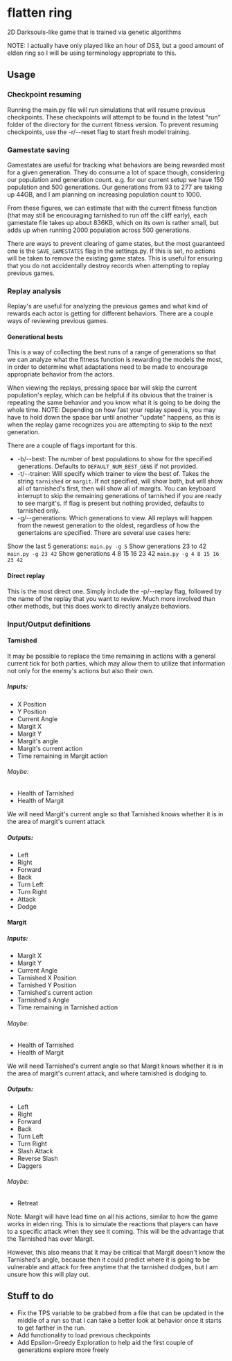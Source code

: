 # flatten ring
2D Darksouls-like game that is trained via genetic algorithms

NOTE: I actually have only played like an hour of DS3, but a good amount of elden ring so I will be using terminology appropriate to this.

## Usage

### Checkpoint resuming

Running the main.py file will run simulations that will resume previous checkpoints. These checkpoints will attempt to be found in the latest "run" folder of the directory for the current fitness version. To prevent resuming checkpoints, use the -r/--reset flag to start fresh model training.

### Gamestate saving

Gamestates are useful for tracking what behaviors are being rewarded most for a given generation. They do consume a lot of space though, considering our population and generation count. e.g. for our current setup we have 150 population and 500 generations. Our generations from 93 to 277 are taking up 44GB, and I am planning on increasing population count to 1000.

From these figures, we can estimate that with the current fitness function (that may still be encouraging tarnished to run off the cliff early), each gamestate file takes up about 836KB, which on its own is rather small, but adds up when running 2000 population across 500 generations.

There are ways to prevent clearing of game states, but the most guaranteed one is the `SAVE_GAMESTATES` flag in the settings.py. If this is set, no actions will be taken to remove the existing game states. This is useful for ensuring that you do not accidentally destroy records when attempting to replay previous games.

### Replay analysis

Replay's are useful for analyzing the previous games and what kind of rewards each actor is getting for different behaviors. There are a couple ways of reviewing previous games.

#### Generational bests

This is a way of collecting the best runs of a range of generations so that we can analyze what the fitness function is rewarding the models the most, in order to determine what adaptations need to be made to encourage appropriate behavior from the actors.

When viewing the replays, pressing space bar will skip the current population's replay, which can be helpful if its obvious that the trainer is repeating the same behavior and you know what it is going to be doing the whole time. NOTE: Depending on how fast your replay speed is, you may have to hold down the space bar until another "update" happens, as this is when the replay game recognizes you are attempting to skip to the next generation.

There are a couple of flags important for this.

- -b/--best: The number of best populations to show for the specified generations. Defaults to `DEFAULT_NUM_BEST_GENS` if not provided.
- -t/--trainer: Will specify which trainer to view the best of. Takes the string `tarnished` or `margit`. If not specified, will show both, but will show all of tarnished's first, then will show all of margits. You can keyboard interrupt to skip the remaining generations of tarnished if you are ready to see margit's. If flag is present but nothing provided, defaults to tarnished only.
- -g/--generations: Which generations to view. All replays will happen from the newest generation to the oldest, regardless of how the genertaions are specified. There are several use cases here:

Show the last 5 generations:
```main.py -g 5```
Show generations 23 to 42
```main.py -g 23 42```
Show generations 4 8 15 16 23 42
```main.py -g 4 8 15 16 23 42```

#### Direct replay

This is the most direct one. Simply include the -p/--replay flag, followed by the name of the replay that you want to review. Much more involved than other methods, but this does work to directly analyze behaviors.

### Input/Output definitions

#### Tarnished
It may be possible to replace the time remaining in actions with a general current tick for both parties, which may allow them to utilize that information not only for the enemy's actions but also their own.
##### Inputs:
 - X Position
 - Y Position
 - Current Angle
 - Margit X
 - Margit Y
 - Margit's angle
 - Margit's current action
 - Time remaining in Margit action
###### Maybe:
 - Health of Tarnished
 - Health of Margit

We will need Margit's current angle so that Tarnished knows whether it is in the area of margit's current attack
##### Outputs:
 - Left
 - Right
 - Forward
 - Back
 - Turn Left
 - Turn Right
 - Attack
 - Dodge


#### Margit

##### Inputs:
 - Margit X
 - Margit Y
 - Current Angle
 - Tarnished X Position
 - Tarnished Y Position
 - Tarnished's current action
 - Tarnished's Angle
 - Time remaining in Tarnished action
###### Maybe:
 - Health of Tarnished
 - Health of Margit

We will need Tarnished's current angle so that Margit knows whether it is in the area of margit's current attack, and where tarnished is dodging to.
##### Outputs:
 - Left
 - Right
 - Forward
 - Back
 - Turn Left
 - Turn Right
 - Slash Attack
 - Reverse Slash
 - Daggers
###### Maybe:
 - Retreat

Note: Margit will have lead time on all his actions, similar to how the game works in elden ring. This is to simulate the reactions that players can have to a specific attack when they see it coming. This will be the advantage that the Tarnished has over Margit.

However, this also means that it may be critical that Margit doesn't know the Tarnished's angle, because then it could predict where it is going to be vulnerable and attack for free anytime that the tarnished dodges, but I am unsure how this will play out.


## Stuff to do
- Fix the TPS variable to be grabbed from a file that can be updated in the middle of a run so that I can take a better look at behavior once it starts to get farther in the run.
- Add functionality to load previous checkpoints
- Add Epsilon-Greedy Exploration to help aid the first couple of generations explore more freely